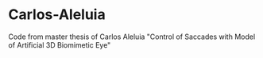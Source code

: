 # Carlos-Aleluia
Code from master thesis of Carlos Aleluia "Control of Saccades with Model of Artificial 3D Biomimetic Eye"
